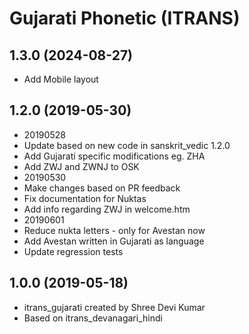 Gujarati Phonetic (ITRANS)
==================

1.3.0 (2024-08-27)
--------------------
* Add Mobile layout

1.2.0 (2019-05-30)
--------------------
* 20190528 
* Update based on new code in sanskrit_vedic 1.2.0
* Add Gujarati specific modifications eg. ZHA
* Add ZWJ and ZWNJ to OSK
* 20190530
* Make changes based on PR feedback
* Fix documentation for Nuktas
* Add info regarding ZWJ in welcome.htm
* 20190601
* Reduce nukta letters - only for Avestan now
* Add Avestan written in Gujarati as language
* Update regression tests

1.0.0 (2019-05-18)
----------------
* itrans_gujarati created by Shree Devi Kumar
* Based on itrans_devanagari_hindi
